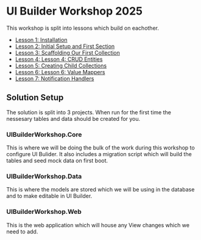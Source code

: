 # UI Builder Workshop 2025

This workshop is split into lessons which build on eachother.

- [Lesson 1: Installation](docs/lesson-1.md)
- [Lesson 2: Initial Setup and First Section](docs/lesson-2.md)
- [Lesson 3: Scaffolding Our First Collection](docs/lesson-3.md)
- [Lesson 4: Lesson 4: CRUD Entities](docs/lesson-4.md)
- [Lesson 5: Creating Child Collections](docs/lesson-5.md)
- [Lesson 6: Lesson 6: Value Mappers](docs/lesson-6.md)
- [Lesson 7: Notification Handlers](docs/lesson-7.md)

## Solution Setup
The solution is split into 3 projects. When run for the first time the nessesary tables and data should be created for you.

### UIBuilderWorkshop.Core
This is where we will be doing the bulk of the work during this workshop to configure UI Bulider. It also includes a migration script which will build the tables and seed mock data on first boot.

### UIBuilderWorkshop.Data
This is where the models are stored which we will be using in the database and to make editable in UI Builder.

### UIBuilderWorkshop.Web
This is the web application which will house any View changes which we need to add.

